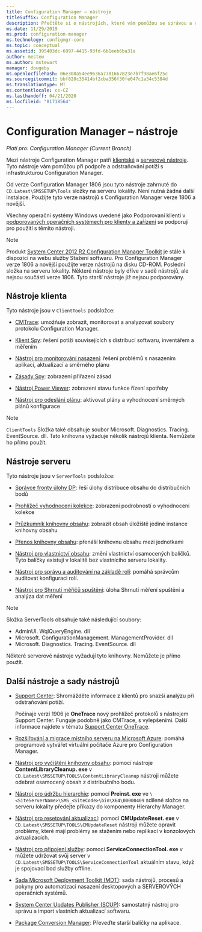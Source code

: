 ```yaml
---
title: Configuration Manager – nástroje
titleSuffix: Configuration Manager
description: Přečtěte si o nástrojích, které vám pomůžou se správou a řešením Configuration Manager infrastruktury.
ms.date: 11/29/2019
ms.prod: configuration-manager
ms.technology: configmgr-core
ms.topic: conceptual
ms.assetid: 395403dc-6997-4415-93fd-6b1eeb6ba31a
author: mestew
ms.author: mstewart
manager: dougeby
ms.openlocfilehash: 06e308a54ee9636a7781667823e7b7f98ae6f25c
ms.sourcegitcommit: bbf820c35414bf2cba356f30fe047c1a34c5384d
ms.translationtype: MT
ms.contentlocale: cs-CZ
ms.lasthandoff: 04/21/2020
ms.locfileid: "81718564"
---
```

# <a name="configuration-manager-tools"></a>Configuration Manager – nástroje

*Platí pro: Configuration Manager (Current Branch)*

Mezi nástroje Configuration Manager patří [klientské](#client-tools) a [serverové nástroje](#server-tools). Tyto nástroje vám pomůžou při podpoře a odstraňování potíží s infrastrukturou Configuration Manager.

Od verze Configuration Manager 1806 jsou tyto nástroje zahrnuté do `CD.Latest\SMSSETUP\Tools` složky na serveru lokality. Není nutná žádná další instalace.<!--1357145--> Použijte tyto verze nástrojů s Configuration Manager verze 1806 a novější.

Všechny operační systémy Windows uvedené jako Podporovaní klienti v [podporovaných operačních systémech pro klienty a zařízení](https://docs.microsoft.com/sccm/core/plan-design/configs/supported-operating-systems-for-clients-and-devices) se podporují pro použití s těmito nástroji.

> [!Note]  
> Produkt [System Center 2012 R2 Configuration Manager Toolkit](https://www.microsoft.com/download/details.aspx?id=50012) je stále k dispozici na webu služby Stažení softwaru. Pro Configuration Manager verze 1806 a novější použijte verze nástrojů na disku CD-ROM. Poslední složka na serveru lokality. Některé nástroje byly dříve v sadě nástrojů, ale nejsou součástí verze 1806. Tyto starší nástroje již nejsou podporovány.


## <a name="client-tools"></a>Nástroje klienta

Tyto nástroje jsou v `ClientTools` podsložce:

- [CMTrace](cmtrace.md): umožňuje zobrazit, monitorovat a analyzovat soubory protokolu Configuration Manager.  

- [Klient Spy](clispy.md): řešení potíží souvisejících s distribucí softwaru, inventářem a měřením

- [Nástroj pro monitorování nasazení](deployment-monitoring-tool.md): řešení problémů s nasazením aplikací, aktualizací a směrného plánu  

- [Zásady Spy](policy-spy.md): zobrazení přiřazení zásad  

- [Nástroj Power Viewer](power-viewer-tool.md): zobrazení stavu funkce řízení spotřeby  

- [Nástroj pro odeslání plánu](send-schedule-tool.md): aktivovat plány a vyhodnocení směrných plánů konfigurace  

> [!Note]  
> `ClientTools` Složka také obsahuje soubor Microsoft. Diagnostics. Tracing. EventSource. dll. Tato knihovna vyžaduje několik nástrojů klienta. Nemůžete ho přímo použít.  


## <a name="server-tools"></a>Nástroje serveru

Tyto nástroje jsou v `ServerTools` podsložce:

- [Správce fronty úlohy DP](dp-job-manager.md): řeší úlohy distribuce obsahu do distribučních bodů  

- [Prohlížeč vyhodnocení kolekce](ceviewer.md): zobrazení podrobností o vyhodnocení kolekce  

- [Průzkumník knihovny obsahu](content-library-explorer.md): zobrazit obsah úložiště jediné instance knihovny obsahu  

- [Přenos knihovny obsahu](content-library-transfer.md): přenáší knihovnu obsahu mezi jednotkami  

- [Nástroj pro vlastnictví obsahu](content-ownership-tool.md): změní vlastnictví osamocených balíčků. Tyto balíčky existují v lokalitě bez vlastnícího serveru lokality.

- [Nástroj pro správu a auditování na základě rolí](rbaviewer.md): pomáhá správcům auditovat konfiguraci rolí.  

- [Nástroj pro Shrnutí měřičů spuštění](run-meter-summ.md): úloha Shrnutí měření spuštění a analýza dat měření

> [!Note]  
> Složka ServerTools obsahuje také následující soubory:
>
> - AdminUI. WqlQueryEngine. dll
> - Microsoft. ConfigurationManagement. ManagementProvider. dll
> - Microsoft. Diagnostics. Tracing. EventSource. dll
>
> Některé serverové nástroje vyžadují tyto knihovny. Nemůžete je přímo použít.  

## <a name="other-tools-and-toolkits"></a>Další nástroje a sady nástrojů

- [Support Center](support-center.md): Shromážděte informace z klientů pro snazší analýzu při odstraňování potíží.

    Počínaje verzí 1906 je **OneTrace** nový prohlížeč protokolů s nástrojem Support Center. Funguje podobně jako CMTrace, s vylepšeními. Další informace najdete v tématu [Support Center OneTrace](support-center-onetrace.md).

- [Rozšiřování a migrace místního serveru na Microsoft Azure](azure-migration-tool.md): pomáhá programově vytvářet virtuální počítače Azure pro Configuration Manager. <!--3556022--> 

- [Nástroj pro vyčištění knihovny obsahu](../plan-design/hierarchy/content-library-cleanup-tool.md): pomocí nástroje **ContentLibraryCleanup. exe** v `CD.Latest\SMSSETUP\TOOLS\ContentLibraryCleanup` nástroji můžete odebrat osamocený obsah z distribučního bodu.  

- [Nástroj pro údržbu hierarchie](../servers/manage/hierarchy-maintenance-tool-preinst.exe.md): pomocí **Preinst. exe** ve `\<SiteServerName>\SMS_<SiteCode>\bin\X64\00000409` sdílené složce na serveru lokality předejte příkazy do komponenty Hierarchy Manager.  

- [Nástroj pro resetování aktualizací](../servers/manage/update-reset-tool.md): pomocí **CMUpdateReset. exe** v `CD.Latest\SMSSETUP\TOOLS\CMUpdateReset` nástroji můžete opravit problémy, které mají problémy se stažením nebo replikací v konzolových aktualizacích.  

- [Nástroj pro připojení služby](../servers/manage/hierarchy-maintenance-tool-preinst.exe.md): pomocí **ServiceConnectionTool. exe** v můžete udržovat svůj server v `CD.Latest\SMSSETUP\TOOLS\ServiceConnectionTool` aktuálním stavu, když je spojovací bod služby offline.   

- [Sada Microsoft Deployment Toolkit (MDT)](../../mdt/use-the-mdt.md): sada nástrojů, procesů a pokyny pro automatizaci nasazení desktopových a SERVEROVÝCH operačních systémů.

- [System Center Updates Publisher (SCUP)](../../sum/tools/updates-publisher.md): samostatný nástroj pro správu a import vlastních aktualizací softwaru.

- [Package Conversion Manager](../../apps/pcm/package-conversion-manager.md): Převeďte starší balíčky na aplikace.
